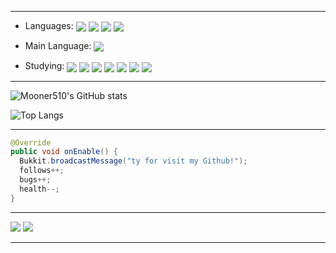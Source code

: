 
***

 
* Languages: <a href="#"><img align="center" src="https://img.shields.io/badge/-Java-e11f21?logo=java&logoColor=white&style=flat"/></a> <!--
 --><a href="#"><img align="center" src="https://img.shields.io/badge/-C-A8B9CC?logo=c&logoColor=white&style=flat"/></a> <!--
 --><a href="#"><img align="center" src="https://img.shields.io/badge/-C%23-239120?logo=csharp&logoColor=white&style=flat"/></a> <!--
 --><a href="#"><img align="center" src="https://img.shields.io/badge/-Python-3776AB?logo=python&logoColor=white&style=flat"/></a>
 
* Main Language: <a href="#"><img align="center" src="https://img.shields.io/badge/-Java-e11f21?logo=java&logoColor=white&style=flat"/></a>

* Studying: <a href="#"><img align="center" src="https://img.shields.io/badge/-Android-3DDC84?logo=android&logoColor=white&style=flat"/></a> <!--
 --><a href="#"><img align="center" src="https://img.shields.io/badge/-Kotlin-7F52FF?logo=kotlin&logoColor=white&style=flat"/></a> <!--
 --><a href="#"><img align="center" src="https://img.shields.io/badge/-C++-00599C?logo=cplusplus&logoColor=white&style=flat"/></a> <!--
 --><a href="#"><img align="center" src="https://img.shields.io/badge/-CSS-1572B6?logo=css3&logoColor=white&style=flat"/></a> <!--
 --><a href="#"><img align="center" src="https://img.shields.io/badge/-HTML-E34F26?logo=html5&logoColor=white&style=flat"/></a> <!--
 --><a href="#"><img align="center" src="https://img.shields.io/badge/-JavaScript-F7DF1E?logo=javascript&logoColor=white&style=flat"/></a> <!--
 --><a href="#"><img align="center" src="https://img.shields.io/badge/-TypeScript-3178C6?logo=typescript&logoColor=white&style=flat"/></a>

***

![Mooner510's GitHub stats](https://github-readme-stats.vercel.app/api?username=Mooner510&theme=omni&show_icons=true)

![Top Langs](https://github-readme-stats.vercel.app/api/top-langs/?username=Mooner510&layout=compact&theme=omni)

***

```java
@Override
public void onEnable() {
  Bukkit.broadcastMessage("ty for visit my Github!");
  follows++;
  bugs++;
  health--;
}
```

***

[![](https://gen.plancke.io/exp/Mooner510.png)](https://plancke.io/hypixel/player/stats/Mooner510)
[![](https://gen.plancke.io/achievementPoints/Mooner510.png)](https://plancke.io/hypixel/player/stats/Mooner510)

***
